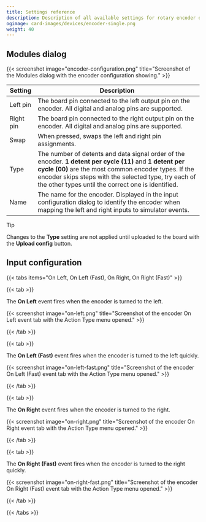```yaml
---
title: Settings reference
description: Description of all available settings for rotary encoder devices and input configurations using encoders.
ogimage: card-images/devices/encoder-single.png
weight: 40
---
```


## Modules dialog

{{< screenshot image="encoder-configuration.png" title="Screenshot of the Modules dialog with the encoder configuration showing." >}}

| Setting   | Description                                                                                                                                                                                                                                                                    |
| --------- | ------------------------------------------------------------------------------------------------------------------------------------------------------------------------------------------------------------------------------------------------------------------------------ |
| Left pin  | The board pin connected to the left output pin on the encoder. All digital and analog pins are supported.                                                                                                                                                                      |
| Right pin | The board pin connected to the right output pin on the encoder. All digital and analog pins are supported.                                                                                                                                                                     |
| Swap      | When pressed, swaps the left and right pin assignments.                                                                                                                                                                                                                        |
| Type      | The number of detents and data signal order of the encoder. **1 detent per cycle (11)** and **1 detent per cycle (00)** are the most common encoder types. If the encoder skips steps with the selected type, try each of the other types until the correct one is identified. |
| Name      | The name for the encoder. Displayed in the input configuration dialog to identify the encoder when mapping the left and right inputs to simulator events.                                                                                                                      |

> [!TIP]
> Changes to the **Type** setting are not applied until uploaded to the board with the **Upload config** button.

## Input configuration

{{< tabs items="On Left, On Left (Fast), On Right, On Right (Fast)" >}}

{{< tab >}}

The **On Left** event fires when the encoder is turned to the left.

{{< screenshot image="on-left.png" title="Screenshot of the encoder On Left event tab with the Action Type menu opened." >}}

{{< /tab >}}

{{< tab >}}

The **On Left (Fast)** event fires when the encoder is turned to the left quickly.

{{< screenshot image="on-left-fast.png" title="Screenshot of the encoder On Left (Fast) event tab with the Action Type menu opened." >}}

{{< /tab >}}

{{< tab >}}

The **On Right** event fires when the encoder is turned to the right.

{{< screenshot image="on-right.png" title="Screenshot of the encoder On Right event tab with the Action Type menu opened." >}}

{{< /tab >}}

{{< tab >}}

The **On Right (Fast)** event fires when the encoder is turned to the right quickly.

{{< screenshot image="on-right-fast.png" title="Screenshot of the encoder On Right (Fast) event tab with the Action Type menu opened." >}}

{{< /tab >}}

{{< /tabs >}}
